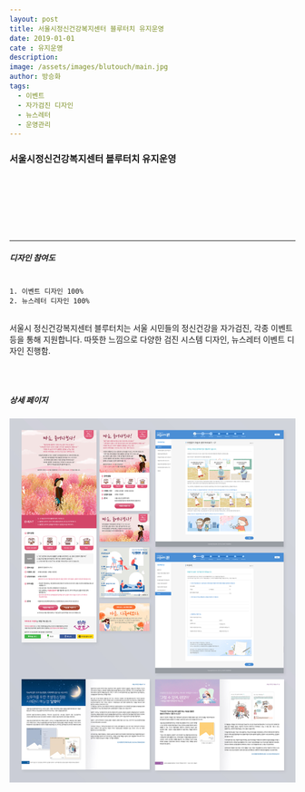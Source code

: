 ```yaml
---
layout: post
title: 서울시정신건강복지센터 블루터치 유지운영
date: 2019-01-01
cate : 유지운영
description:
image: /assets/images/blutouch/main.jpg
author: 방승화
tags:
  - 이벤트
  - 자가검진 디자인
  - 뉴스레터
  - 운영관리
---
```


<h3>서울시정신건강복지센터 블루터치 유지운영</h3>
<br><br><br><br><br><br>
<hr>

##### 디자인 참여도
<pre>
<code>
1. 이벤트 디자인 100%
2. 뉴스레터 디자인 100%
</code>
</pre>

<p>
서울시 정신건강복지센터 블루터치는 서울 시민들의 정신건강을 자가검진, 각종 이벤트 등을 통해 지원합니다.
따뜻한 느낌으로 다양한 검진 시스템 디자인, 뉴스레터 이벤트 디자인 진행함.

</p>
<br>
<br>

##### 상세 페이지
![pc_main](/assets/images/blutouch/view.jpg)
